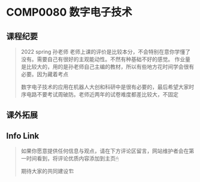 
# COMP0080 数字电子技术

## 课程纪要
> 2022 spring 孙老师
> 老师上课的评价是比较本分，不会特别在意你学懂了没有。需要自己有很好的主观能动性。不然有种基础不好的感觉。
> 作业量是比较大的，用的是孙老师自己主编的教材，所以有些地方花时间学会很有必要。因为藏着考点
> 
> 数字电子技术的应用在机器人大创和科研中是很有必要的，最后希望大家时序电路不要考试周破防。老师近两年的试卷难度都差比较大，不固定
> 
## 课外拓展

## Info Link


> 如果你愿意提供任何信息与观点，请在下方评论区留言，网站维护者会在第一时间看到，将评论优质内容添加到主页🖱
>
> 期待大家的共同建设🏗
